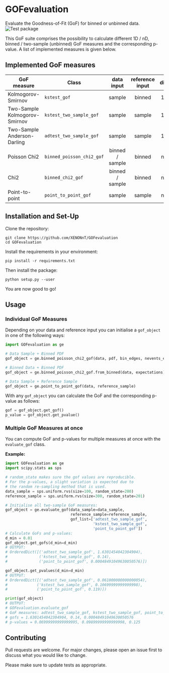 # GOFevaluation
Evaluate the Goodness-of-Fit (GoF) for binned or unbinned data.  
![Test package](https://github.com/XENONnT/GOFevaluation/actions/workflows/python-package.yml/badge.svg)

This GoF suite comprises the possibility to calculate different 1D / nD, binned / two-sample (unbinned) GoF measures and the corresponding p-value. A list of implemented measures is given below. 

 
## Implemented GoF measures
| GoF measure                   | Class                     |    data input   | reference input | dim |
|-------------------------------|---------------------------|:---------------:|:---------------:|:---:|
| Kolmogorov-Smirnov            | `kstest_gof`              |      sample     |      binned     |  1D |
| Two-Sample Kolmogorov-Smirnov | `kstest_two_sample_gof`   |      sample     |      sample     |  1D |
| Two-Sample Anderson-Darling   | `adtest_two_sample_gof`   |      sample     |      sample     |  1D |
| Poisson Chi2                  | `binned_poisson_chi2_gof` | binned / sample |      binned     |  nD |
| Chi2                          | `binned_chi2_gof`         | binned / sample |      binned     |  nD |
| Point-to-point                | `point_to_point_gof`      |      sample     |      sample     |  nD |


## Installation and Set-Up

Clone the repository:

```
git clone https://github.com/XENONnT/GOFevaluation
cd GOFevaluation
```
Install the requirements in your environment:
```
pip install -r requirements.txt
```

Then install the package:
```
python setup.py --user
```
You are now good to go!

## Usage
### Individual GoF Measures
Depending on your data and reference input you can initialise a `gof_object` in one of the following ways:
```python
import GOFevaluation as ge

# Data Sample + Binned PDF
gof_object = ge.binned_poisson_chi2_gof(data, pdf, bin_edges, nevents_expected)

# Binned Data + Binned PDF
gof_object = ge.binned_poisson_chi2_gof.from_binned(data, expectations)

# Data Sample + Reference Sample
gof_object = ge.point_to_point_gof(data, reference_sample)
```

With any `gof_object` you can calculate the GoF and the corresponding p-value as follows:
```python
gof = gof_object.get_gof()
p_value = gof_object.get_pvalue()
```

### Multiple GoF Measures at once
You can compute GoF and p-values for multiple measures at once with the `evaluate_gof` class. 

**Example:**
```python
import GOFevaluation as ge
import scipy.stats as sps

# random_state makes sure the gof values are reproducible.
# For the p-values, a slight variation is expected due to
# the random re-sampling method that is used.
data_sample = sps.uniform.rvs(size=100, random_state=200)
reference_sample = sps.uniform.rvs(size=300, random_state=201)

# Initialise all two-sample GoF measures:
gof_object = ge.evaluate_gof(data_sample=data_sample, 
                             reference_sample=reference_sample,
                             gof_list=['adtest_two_sample_gof', 
                                       'kstest_two_sample_gof', 
                                       'point_to_point_gof'])
# Calculate GoFs and p-values:
d_min = 0.01
gof_object.get_gofs(d_min=d_min)
# OUTPUT:
# OrderedDict([('adtest_two_sample_gof', 1.6301454042304904),
#              ('kstest_two_sample_gof', 0.14),
#              ('point_to_point_gof', 0.00048491049630050576)])

gof_object.get_pvalues(d_min=d_min)
# OUTPUT:
# OrderedDict([('adtest_two_sample_gof', 0.061000000000000054),
#             ('kstest_two_sample_gof', 0.10699999999999998),
#             ('point_to_point_gof', 0.119)])

print(gof_object)
# OUTPUT:
# GOFevaluation.evaluate_gof
# GoF measures: adtest_two_sample_gof, kstest_two_sample_gof, point_to_point_gof
# gofs = 1.6301454042304904, 0.14, 0.00048491049630050576
# p-values = 0.06999999999999995, 0.09899999999999998, 0.125
```




## Contributing
Pull requests are welcome. For major changes, please open an issue first to discuss what you would like to change.

Please make sure to update tests as appropriate.
